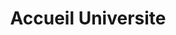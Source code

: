 ---
permalink: /page-accueil-valide-universite.html
layout: accueil
redirect_from:
    - /page-accueil-valide-universite/
    - /page-accueil-valide-universite.html
title: Accueil Universite
---